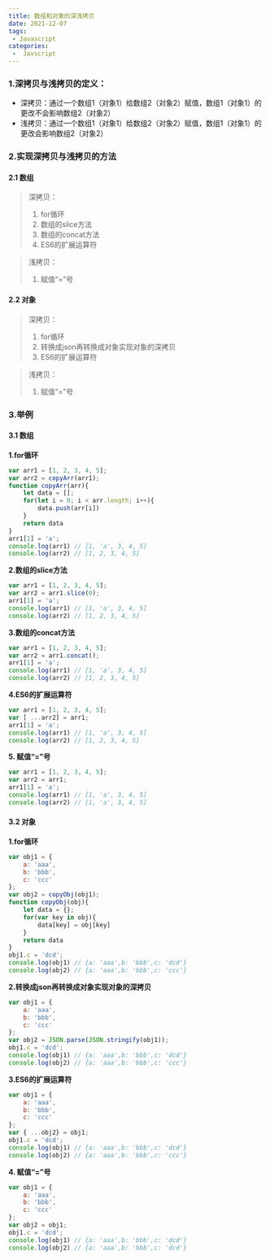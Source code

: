 ```yaml
---
title: 数组和对象的深浅拷贝
date: 2021-12-07
tags:
 - Javascript
categories:
 -  Javscript
---
```

### 1.深拷贝与浅拷贝的定义：
- 深拷贝：通过一个数组1（对象1）给数组2（对象2）赋值，数组1（对象1）的更改不会影响数组2（对象2）
- 浅拷贝：通过一个数组1（对象1）给数组2（对象2）赋值，数组1（对象1）的更改会影响数组2（对象2）
### 2.实现深拷贝与浅拷贝的方法
#### 2.1 数组
> 深拷贝：
> 1. for循环        
> 1. 数组的slice方法   
> 1. 数组的concat方法
> 1. ES6的扩展运算符

> 浅拷贝：
> 
> 1. 赋值“=”号

#### 2.2 对象

> 深拷贝：
> 1. for循环        
> 1. 转换成json再转换成对象实现对象的深拷贝
> 1. ES6的扩展运算符

> 浅拷贝：
> 
> 1. 赋值“=”号

### 3.举例
#### 3.1 数组
**1.for循环**
```js
var arr1 = [1, 2, 3, 4, 5];
var arr2 = copyArr(arr1);
function copyArr(arr){
    let data = [];
    for(let i = 0; i < arr.length; i++){
        data.push(arr[i])
    }
    return data
}
arr1[1] = 'a';
console.log(arr1) // [1, 'a', 3, 4, 5]
console.log(arr2) // [1, 2, 3, 4, 5]
```

**2.数组的slice方法**
```js
var arr1 = [1, 2, 3, 4, 5];
var arr2 = arr1.slice(0);
arr1[1] = 'a';
console.log(arr1) // [1, 'a', 3, 4, 5]
console.log(arr2) // [1, 2, 3, 4, 5]
```

**3.数组的concat方法**
```js
var arr1 = [1, 2, 3, 4, 5];
var arr2 = arr1.concat();
arr1[1] = 'a';
console.log(arr1) // [1, 'a', 3, 4, 5]
console.log(arr2) // [1, 2, 3, 4, 5]
```

**4.ES6的扩展运算符**
```js
var arr1 = [1, 2, 3, 4, 5];
var [ ...arr2] = arr1;
arr1[1] = 'a';
console.log(arr1) // [1, 'a', 3, 4, 5]
console.log(arr2) // [1, 2, 3, 4, 5]
```

**5. 赋值“=”号**

```js
var arr1 = [1, 2, 3, 4, 5];
var arr2 = arr1;
arr1[1] = 'a';
console.log(arr1) // [1, 'a', 3, 4, 5]
console.log(arr2) // [1, 'a', 3, 4, 5]
```
#### 3.2 对象
**1.for循环**
```js
var obj1 = {
    a: 'aaa',
    b: 'bbb',
    c: 'ccc'
};
var obj2 = copyObj(obj1);
function copyObj(obj){
    let data = {};
    for(var key in obj){
        data[key] = obj[key]
    }
    return data
}
obj1.c = 'dcd';
console.log(obj1) // {a: 'aaa',b: 'bbb',c: 'dcd'}
console.log(obj2) // {a: 'aaa',b: 'bbb',c: 'ccc'}
```

**2.转换成json再转换成对象实现对象的深拷贝**
```js
var obj1 = {
    a: 'aaa',
    b: 'bbb',
    c: 'ccc'
};
var obj2 = JSON.parse(JSON.stringify(obj1));
obj1.c = 'dcd';
console.log(obj1) // {a: 'aaa',b: 'bbb',c: 'dcd'}
console.log(obj2) // {a: 'aaa',b: 'bbb',c: 'ccc'}
```

**3.ES6的扩展运算符**
```js
var obj1 = {
    a: 'aaa',
    b: 'bbb',
    c: 'ccc'
};
var { ...obj2} = obj1;
obj1.c = 'dcd';
console.log(obj1) // {a: 'aaa',b: 'bbb',c: 'dcd'}
console.log(obj2) // {a: 'aaa',b: 'bbb',c: 'ccc'}
```

**4. 赋值“=”号**

```js
var obj1 = {
    a: 'aaa',
    b: 'bbb',
    c: 'ccc'
};
var obj2 = obj1;
obj1.c = 'dcd';
console.log(obj1) // {a: 'aaa',b: 'bbb',c: 'dcd'}
console.log(obj2) // {a: 'aaa',b: 'bbb',c: 'dcd'}
```